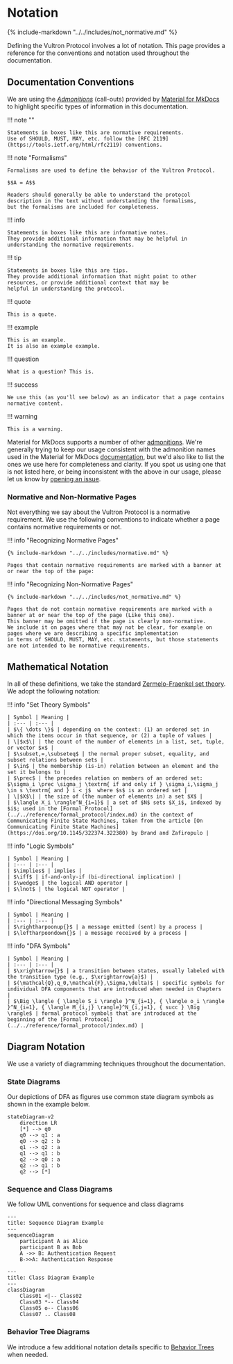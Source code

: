# Notation

{% include-markdown "../../includes/not_normative.md" %}

Defining the Vultron Protocol involves a lot of notation.
This page provides a reference for the conventions and notation used throughout the documentation.

## Documentation Conventions

We are using the [*Admonitions*](https://squidfunk.github.io/mkdocs-material/reference/admonitions/) (call-outs) provided by
[Material for MkDocs](https://squidfunk.github.io/mkdocs-material/) to highlight specific types of information in this
documentation.

!!! note ""

    Statements in boxes like this are normative requirements. 
    Use of SHOULD, MUST, MAY, etc. follow the [RFC 2119](https://tools.ietf.org/html/rfc2119) conventions.

!!! note "Formalisms"

    Formalisms are used to define the behavior of the Vultron Protocol.

    $$A = A$$

    Readers should generally be able to understand the protocol description in the text without understanding the formalisms,
    but the formalisms are included for completeness.

!!! info

    Statements in boxes like this are informative notes. 
    They provide additional information that may be helpful in understanding the normative requirements.

!!! tip

    Statements in boxes like this are tips. 
    They provide additional information that might point to other resources, or provide additional context that may be 
    helpful in understanding the protocol.

!!! quote

    This is a quote.

!!! example

    This is an example.
    It is also an example example.

!!! question

    What is a question? This is.

!!! success

    We use this (as you'll see below) as an indicator that a page contains
    normative content.

!!! warning

    This is a warning.

Material for MkDocs supports a number of other [admonitions](https://squidfunk.github.io/mkdocs-material/reference/admonitions/).
We're generally trying to keep our usage consistent with the admonition names used in the Material for MkDocs
[documentation](https://squidfunk.github.io/mkdocs-material/reference/admonitions/), but we'd also like to list the
ones we use here for completeness and clarity.
If you spot us using one that is not listed here, or being inconsistent with the above in our usage, please let us
know by [opening an issue](https://github.com/CERTCC/Vultron/issues).

### Normative and Non-Normative Pages

Not everything we say about the Vultron Protocol is a normative requirement.
We use the following conventions to indicate whether a page contains normative requirements or not.

!!! info "Recognizing Normative Pages"

    {% include-markdown "../../includes/normative.md" %}

    Pages that contain normative requirements are marked with a banner at or near the top of the page:

!!! info "Recognizing Non-Normative Pages"

    {% include-markdown "../../includes/not_normative.md" %}

    Pages that do not contain normative requirements are marked with a banner at or near the top of the page (Like this one).
    This banner may be omitted if the page is clearly non-normative.
    We include it on pages where that may not be clear, for example on pages where we are describing a specific implementation
    in terms of SHOULD, MUST, MAY, etc. statements, but those statements are not intended to be normative requirements.

## Mathematical Notation

In all of these definitions, we take the standard [Zermelo-Fraenkel set theory](https://en.wikipedia.org/wiki/Zermelo%E2%80%93Fraenkel_set_theory).
We adopt the following notation:

!!! info "Set Theory Symbols"

    | Symbol | Meaning |
    | :--- | :--- |
    | $\{ \dots \}$ | depending on the context: (1) an ordered set in which the items occur in that sequence, or (2) a tuple of values |
    | \|$x$\| | the count of the number of elements in a list, set, tuple, or vector $x$ |
    | $\subset,=,\subseteq$ | the normal proper subset, equality, and subset relations between sets |
    | $\in$ | the membership (is-in) relation between an element and the set it belongs to |
    | $\prec$ | the precedes relation on members of an ordered set: $\sigma_i \prec \sigma_j \textrm{ if and only if } \sigma_i,\sigma_j \in s \textrm{ and } i < j$  where $s$ is an ordered set |
    | \|$X$\| | the size of (the number of elements in) a set $X$ |
    | $\langle X_i \rangle^N_{i=1}$ | a set of $N$ sets $X_i$, indexed by $i$; used in the [Formal Protocol](../../reference/formal_protocol/index.md) in the context of Communicating Finite State Machines, taken from the article [On Communicating Finite State Machines](https://doi.org/10.1145/322374.322380) by Brand and Zafiropulo |

!!! info "Logic Symbols"

    | Symbol | Meaning |
    | :--- | :--- |
    | $\implies$ | implies |
    | $\iff$ | if-and-only-if (bi-directional implication) |
    | $\wedge$ | the logical AND operator |
    | $\lnot$ | the logical NOT operator |

!!! info "Directional Messaging Symbols"

    | Symbol | Meaning |
    | :--- | :--- |
    | $\rightharpoonup{}$ | a message emitted (sent) by a process |
    | $\leftharpoondown{}$ | a message received by a process |

!!! info "DFA Symbols"

    | Symbol | Meaning |
    | :--- | :--- |
    | $\xrightarrow{}$ | a transition between states, usually labeled with the transition type (e.g., $\xrightarrow{a}$) |
    | $(\mathcal{Q},q_0,\mathcal{F},\Sigma,\delta)$ | specific symbols for individual DFA components that are introduced when needed in Chapters |
    | $\Big \langle { \langle S_i \rangle }^N_{i=1}, { \langle o_i \rangle }^N_{i=1}, { \langle M_{i,j} \rangle}^N_{i,j=1}, { succ } \Big \rangle$ | formal protocol symbols that are introduced at the beginning of the [Formal Protocol](../../reference/formal_protocol/index.md) |

## Diagram Notation

We use a variety of diagramming techniques throughout the documentation.

### State Diagrams

Our depictions of DFA as figures use common state diagram symbols as shown in the example below.

```mermaid
stateDiagram-v2
    direction LR
    [*] --> q0
    q0 --> q1 : a
    q0 --> q2 : b
    q1 --> q2 : a
    q1 --> q1 : b
    q2 --> q0 : a
    q2 --> q1 : b
    q2 --> [*]
```

### Sequence and Class Diagrams

We follow UML conventions for sequence and class diagrams

```mermaid
---
title: Sequence Diagram Example
---
sequenceDiagram
    participant A as Alice
    participant B as Bob
    A ->> B: Authentication Request
    B->>A: Authentication Response
```

```mermaid
---
title: Class Diagram Example
---
classDiagram
    Class01 <|-- Class02
    Class03 *-- Class04
    Class05 o-- Class06
    Class07 .. Class08
```

### Behavior Tree Diagrams

We introduce a few additional notation details specific to [Behavior Trees](../behavior_logic/index.md) when needed.
